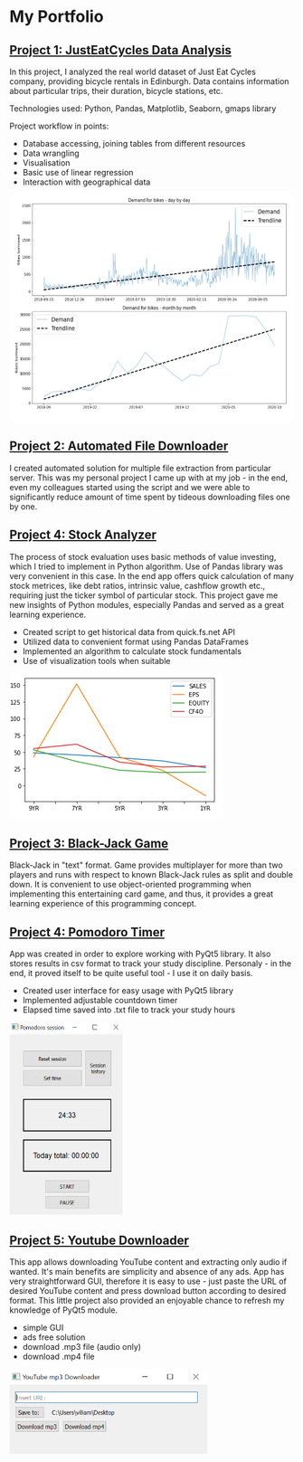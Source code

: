 # My Portfolio

## [Project 1: JustEatCycles Data Analysis](https://github.com/viliam-gago/JustEatCycles_Analysis)
In this project, I analyzed the real world dataset of Just Eat Cycles company, providing bicycle rentals in Edinburgh. Data contains information about particular trips, their duration, bicycle stations, etc. 

Technologies used: Python, Pandas, Matplotlib, Seaborn, gmaps library

Project workflow in points:
- Database accessing, joining tables from different resources
- Data wrangling
- Visualisation
- Basic use of linear regression
- Interaction with geographical data
<img src="https://github.com/viliam-gago/JustEatCycles_Analysis/blob/master/img/repo_pic.png" width="650px" height="400px" />

## [Project 2: Automated File Downloader](https://github.com/viliam-gago/automated_file_downloader)
I created automated solution for multiple file extraction from particular server. This was my personal project I came up with at my job - in the end, even my colleagues started using the script and we were able to significantly reduce amount of time spent by tideous downloading files one by one.



## [Project 4: Stock Analyzer](https://github.com/viliam-gago/stock_analyzer)
The process of stock evaluation uses basic methods of value investing, which I tried to implement in Python algorithm. Use of Pandas library was very convenient in this case. In the end app offers quick calculation of many stock metrices, like debt ratios, intrinsic value, cashflow growth etc., requiring just the ticker symbol of particular stock. This project gave me new insights of Python modules, especially Pandas and served as a great learning experience.

- Created script to get historical data from quick.fs.net API
- Utilized data to convenient format using Pandas DataFrames
- Implemented an algorithm to calculate stock fundamentals
- Use of visualization tools when suitable

![](https://github.com/viliam-gago/Viliam_Portfolio/blob/master/images/fundamentals.PNG)


## [Project 3: Black-Jack Game](https://github.com/viliam-gago/black_jack)
Black-Jack in "text" format. Game provides multiplayer for more than two players and runs with respect to known Black-Jack rules as split and double down. It is convenient to use object-oriented programming when implementing this entertaining card game, and thus, it provides a great learning experience of this programming concept.


## [Project 4: Pomodoro Timer](https://github.com/viliam-gago/pomodoro_timer)
App was created in order to explore working with PyQt5 library. It also stores results in csv format to track your study discipline. Personaly - in the end, it proved itself to be quite useful tool - I use it on daily basis.

- Created user interface for easy usage with PyQt5 library
- Implemented adjustable countdown timer
- Elapsed time saved into .txt file to track your study hours

<img src="https://github.com/viliam-gago/Viliam_Portfolio/blob/master/images/pomodoro.PNG" width="200px" height="340px" />


## [Project 5: Youtube Downloader](https://github.com/viliam-gago/youtube_downloader)
This app allows downloading YouTube content and extracting only audio if wanted. It's main benefits are simplicity and absence of any ads. App has very straightforward GUI, therefore it is easy to use - just paste the URL of desired YouTube content and press download button according to desired format. This little project also provided an enjoyable chance to refresh my knowledge of PyQt5 module.

- simple GUI
- ads free solution
- download .mp3 file (audio only)
- download .mp4 file

<img src="https://github.com/viliam-gago/Viliam_Portfolio/blob/master/images/ytdown.PNG" width="350px" height="150px" />

